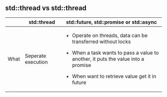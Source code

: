 ## std::thread vs std::thread

||std::thread|std::future, std::promise or std::async|
|---|---|---|
|What|Seperate execution|<ul><li>Operate on threads, data can be transferred without locks</li></ul><ul><li>When a task wants to pass a value to another, it puts the value into a promise</li></ul><ul><li>When want to retrieve value get it in future</li></ul>|
